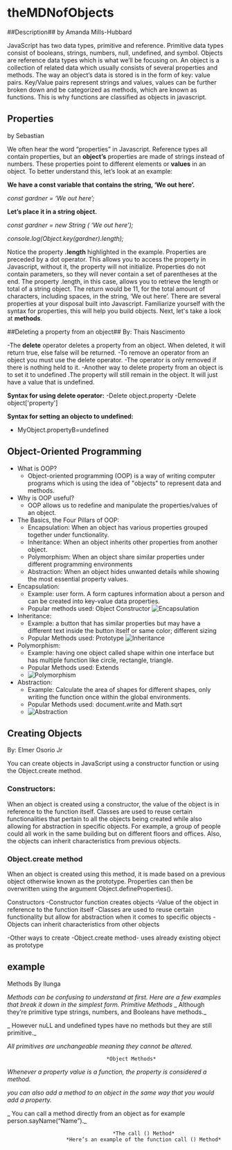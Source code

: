 # theMDNofObjects

##Description## 
by Amanda Mills-Hubbard

JavaScript has two data types, primitive and reference. Primitive data types consist of booleans, strings, numbers, null, undefined, and symbol. Objects are reference data types which is what we’ll be focusing on.
An object is a collection of related data which usually consists of several properties and methods. The way an object’s data is stored is in the form of key: value pairs. Key/Value pairs represent strings and values, values can be further broken down and be categorized as methods, which are known as functions. This is why functions are classified as objects in javascript.

 
## Properties ##
by Sebastian

We often hear the word “properties” in Javascript. Reference types all contain properties, but an **object’s** properties are made of strings instead of numbers. These properties point to different elements or **values** in an object. To better understand this, let’s look at an example:

**We have a const variable that contains the string, ‘We out here’.**

_const gardner = ‘We out here’;_

**Let’s place it in a string object.**

_const gardner = new String ( ‘We out here’);_

_console.log(Object.key(gardner).length);_

Notice the property **.length** highlighted in the example. Properties are preceded by a dot operator. This allows you to access the property in Javascript, without it, the property will not initialize. Properties do not contain parameters, so they will never contain a set of parentheses at the end. The property .length, in this case, allows you to retrieve the length or total of a string object. The return would be 11, for the total amount of characters, including spaces, in the string, ‘We out here’. There are several properties at your disposal built into Javascript. Familiarize yourself with the syntax for properties, this will help you build objects. Next, let's take a look at **methods**. 







##Deleting a property from an object## 
By: Thais Nascimento


-The **delete** operator deletes a property from an object. When deleted, it will return true, else false will be returned.
-To remove an operator from an object you must use the delete operator.
-The operator is only removed if there is nothing held to it.
-Another way to delete property from an object is to set it to  undefined .The property will still remain in the object. It will just have a value that is undefined.

**Syntax for using delete operator:**
-Delete object.property
-Delete object['property']

**Syntax for setting an objecto to undefined:**
- MyObject.propertyB=undefined 


## Object-Oriented Programming ##
* What is OOP?
  * Object-oriented programming (OOP) is a way of writing computer programs which is using the idea of "objects" to represent data and methods.
* Why is OOP useful?
  * OOP allows us to redefine and manipulate the properties/values of an object. 
* The Basics, the Four Pillars of OOP:
  * Encapsulation: When an object has various properties grouped together under functionality. 
  * Inheritance: When an object inherits other properties from another object. 
  * Polymorphism: When an object share similar properties under different programming environments
  * Abstraction: When an object hides unwanted details while showing the most essential property values.
* Encapsulation:
  * Example: user form. A form captures information about a person and can be created into key-value data properties.
  * Popular methods used: Object Constructor
  ![Encapsulation]()
* Inheritance:
  * Example: a button that has similar properties but may have a different text inside the button itself or same color; different sizing
  * Popular Methods used: Prototype
  ![Inheritance]()
* Polymorphism:
  * Example: having one object called shape within one interface but has multiple function like circle, rectangle, triangle.
  * Popular Methods used: Extends
  * ![Polymorphism]()
* Abstraction:
  * Example: Calculate the area of shapes for different shapes, only writing the function once within the global environments.
  * Popular Methods used: document.write and Math.sqrt
  * ![Abstraction]()
 



## Creating Objects ##
By: Elmer Osorio Jr

You can create objects in JavaScript using a constructor function or using the Object.create method. 

### Constructors:
When an object is created using a constructor, the value of the object is in reference to the function itself. Classes are used to reuse certain functionalities that pertain to all the objects being created while also allowing for abstraction in specific objects. For example, a group of people could all work in the same building but on different floors and offices. Also, the objects can inherit characteristics from previous objects. 

### Object.create method

When an object is created using this method, it is made based on a previous object otherwise known as the prototype.  Properties can then be overwritten using the argument Object.defineProperties().




Constructors
-Constructor function creates objects 
-Value of the object in reference to the function itself
-Classes are used to reuse certain functionality but allow for abstraction when it comes to specific objects 
-Objects can inherit characteristics from other objects

-Other ways to create
-Object.create method- uses already existing object as prototype


## example ##
Methods 
By Ilunga

_Methods can be confusing to understand at first. Here are a few examples that break it down in the simplest form._
                                                  *Primitive Methods* 
_ Although they’re primitive type strings, numbers, and Booleans have methods._

_ However nuLL and undefined types have no methods but they are still primitive._

 _All primitives are unchangeable meaning they cannot be altered._

                                    *Object Methods*
 _Whenever a property value is a function, the property is considered a method._

 _you can also add a method to an object in the same way that you would add a property._
 
_ You can call a method directly from an object as for example person.sayName(“Name”)._

                                      *The call () Method* 
                       *Here’s an example of the function call () Method*
